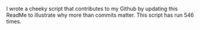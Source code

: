 I wrote a cheeky script that contributes to my Github by updating this ReadMe to illustrate why more than commits matter. This script has run 546 times.